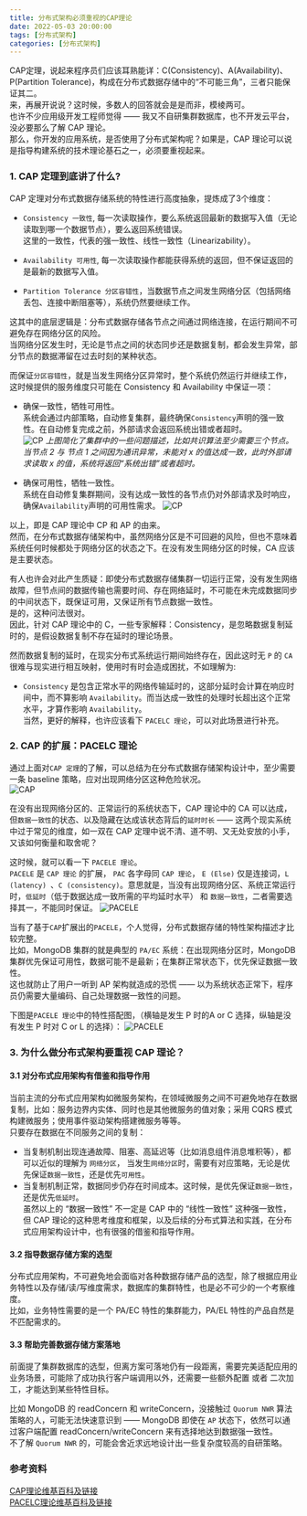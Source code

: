 ```yaml
---
title: 分布式架构必须重视的CAP理论  
date: 2022-05-03 20:00:00  
tags: [分布式架构]   
categories: [分布式架构]  
---
```


CAP定理，说起来程序员们应该耳熟能详：C(Consistency)、A(Availability)、P(Partition Tolerance)，构成在分布式数据存储中的“不可能三角”，三者只能保证其二。  
来，再展开说说？这时候，多数人的回答就会是是而非，模棱两可。  
也许不少应用级开发工程师觉得 —— 我又不自研集群数据库，也不开发云平台，没必要那么了解 CAP 理论。  
那么，你开发的应用系统，是否使用了分布式架构呢？如果是，CAP 理论可以说是指导构建系统的技术理论基石之一，必须要重视起来。
<!-- more -->

### 1. CAP 定理到底讲了什么?
CAP 定理对分布式数据存储系统的特性进行高度抽象，提炼成了3个维度：  

- `Consistency 一致性`, 每一次读取操作，要么系统返回最新的数据写入值（无论读取到哪一个数据节点），要么返回系统错误。  
这里的一致性，代表的强一致性、线性一致性（Linearizability）。

- `Availability 可用性`, 每一次读取操作都能获得系统的返回，但不保证返回的是最新的数据写入值。
  
- `Partition Tolerance 分区容错性`，当数据节点之间发生网络分区（包括网络丢包、连接中断阻塞等），系统仍然要继续工作。  

这其中的底层逻辑是：分布式数据存储各节点之间通过网络连接，在运行期间不可避免存在网络分区的风险。  
当网络分区发生时，无论是节点之间的状态同步还是数据复制，都会发生异常，部分节点的数据滞留在过去时刻的某种状态。  

而保证`分区容错性`，就是当发生网络分区异常时，整个系统仍然运行并继续工作，这时候提供的服务维度只可能在 Consistency 和 Availability 中保证一项：
  
- 确保一致性，牺牲可用性。  
    系统会通过内部策略，自动修复集群，最终确保`Consistency`声明的强一致性。在自动修复完成之前，外部请求会返回系统出错或者超时。  
    ![CP](./分布式架构必须重视的CAP理论/CAP_CP.png)
    _上图简化了集群中的一些问题描述，比如共识算法至少需要三个节点。_  
    _当节点 2 与 节点 1 之间因为通讯异常，未能对 x 的值达成一致，此时外部请求读取 x 的值，系统将返回“系统出错”或者超时。_  

- 确保可用性，牺牲一致性。  
    系统在自动修复集群期间，没有达成一致性的各节点仍对外部请求及时响应，确保`Availability`声明的可用性需求。
	 ![CP](./分布式架构必须重视的CAP理论/CAP_AP.png)

以上，即是 CAP 理论中 CP 和 AP 的由来。  
然而，在分布式数据存储架构中，虽然网络分区是不可回避的风险，但也不意味着系统任何时候都处于网络分区的状态之下。在没有发生网络分区的时候，CA 应该是主要状态。 

有人也许会对此产生质疑：即使分布式数据存储集群一切运行正常，没有发生网络故障，但节点间的数据传输也需要时间、存在网络延时，不可能在未完成数据同步的中间状态下，既保证可用，又保证所有节点数据一致性。  
是的，这种问法很对。  
因此，针对 CAP 理论中的 C，一些专家解释：Consistency，是忽略数据复制延时的，是假设数据复制不存在延时的理论场景。  

然而数据复制的延时，在现实分布式系统运行期间始终存在，因此这时无 `P` 的 `CA` 很难与现实进行相互映射，使用时有时会造成困扰，不如理解为:  

* `Consistency` 是包含正常水平的网络传输延时的，这部分延时会计算在响应时间中，而不算影响 `Availability`。而当达成一致性的处理时长超出这个正常水平，才算作影响 `Availability`。  
当然，更好的解释，也许应该看下 `PACELC 理论`，可以对此场景进行补充。

### 2. CAP 的扩展：PACELC 理论

通过上面对`CAP 定理`的了解，可以总结为在分布式数据存储架构设计中，至少需要一条 baseline 策略，应对出现网络分区这种危险状况。  
![CAP](./分布式架构必须重视的CAP理论/CAP.png)

在没有出现网络分区的、正常运行的系统状态下，CAP 理论中的 CA 可以达成，但`数据一致性`的状态、以及隐藏在达成该状态背后的`延时时长` —— 这两个现实系统中过于常见的维度，如一双在 CAP 定理中说不清、道不明、又无处安放的小手，又该如何衡量和取舍呢？

这时候，就可以看一下 `PACELE 理论`。  
`PACELE` 是 `CAP 理论` 的扩展， `PAC` 各字母同 `CAP 理论`， `E (Else)` 仅是连接词，`L (latency) `、`C (consistency)`。意思就是，当没有出现网络分区、系统正常运行时，`低延时`（低于数据达成一致所需的平均延时水平） 和 `数据一致性`，二者需要选择其一，不能同时保证。
![PACELE](./分布式架构必须重视的CAP理论/PACELE.png)

当有了基于`CAP`扩展出的`PACELE`，个人觉得，分布式数据存储的特性架构描述才比较完整。  
比如，MongoDB 集群的就是典型的 `PA/EC` 系统：在出现网络分区时，MongoDB 集群优先保证可用性，数据可能不是最新；在集群正常状态下，优先保证数据一致性。  
这也就防止了用户一听到 AP 架构就造成的恐慌 —— 以为系统状态正常下，程序员仍需要大量编码、自己处理数据一致性的问题。

下图是`PACELE 理论`中的特性搭配图，（横轴是发生 P 时的A or C 选择，纵轴是没有发生 P 时对 C or L 的选择）：
![PACELE](./分布式架构必须重视的CAP理论/PACELE_2.png)

### 3. 为什么做分布式架构要重视 CAP 理论？

#### 3.1 对分布式应用架构有借鉴和指导作用  
当前主流的分布式应用架构如微服务架构，在领域微服务之间不可避免地存在数据复制，比如：服务边界内实体、同时也是其他微服务的值对象；采用 CQRS 模式构建微服务；使用事件驱动架构搭建微服务等等。  
只要存在数据在不同服务之间的复制：

- 当复制机制出现连通故障、阻塞、高延迟等（比如消息组件消息堆积等），都可以近似的理解为 `网络分区`， 当发生`网络分区`时，需要有对应策略，无论是优先保证`数据一致性`，还是优先`可用性`。
- 当复制机制正常，数据同步仍存在时间成本。这时候，是优先保证`数据一致性`，还是优先`低延时`。  
虽然以上的 “数据一致性” 不一定是 CAP 中的 “线性一致性” 这种强一致性，但 CAP 理论的这种思考维度和框架，以及后续的分布式算法和实践，在分布式应用架构设计中，也有很强的借鉴和指导作用。

#### 3.2 指导数据存储方案的选型  
分布式应用架构，不可避免地会面临对各种数据存储产品的选型，除了根据应用业务特性以及存储/读/写维度需求，数据库的集群特性，也是必不可少的一个考察维度。  
比如，业务特性需要的是一个 PA/EC 特性的集群能力，PA/EL 特性的产品自然是不匹配需求的。  

#### 3.3 帮助完善数据存储方案落地
前面提了集群数据库的选型，但离方案可落地仍有一段距离，需要完美适配应用的业务场景，可能除了成功执行客户端调用以外，还需要一些额外配置 或者 二次加工，才能达到某些特性目标。  

比如 MongoDB 的 readConcern 和 writeConcern，没接触过 `Quorum NWR` 算法策略的人，可能无法快速意识到 —— MongoDB 即使在 `AP` 状态下，依然可以通过客户端配置 readConcern/writeConcern 来有选择地达到数据强一致性。  
不了解 `Quorum NWR` 的，可能会舍近求远地设计出一些复杂度较高的自研策略。

### 参考资料
[CAP理论维基百科及链接](https://en.wikipedia.org/wiki/CAP_theorem)  
[PACELC理论维基百科及链接](https://en.wikipedia.org/wiki/PACELC_theorem)  